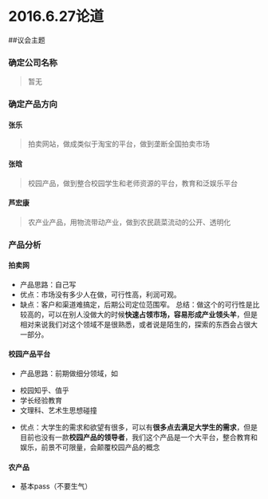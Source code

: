 # 2016.6.27论道

##议会主题

### 确定公司名称
  > 暂无
  
### 确定产品方向

#### 张乐
  > 拍卖网站，做成类似于淘宝的平台，做到垄断全国拍卖市场
  
#### 张晗
  > 校园产品，做到整合校园学生和老师资源的平台，教育和泛娱乐平台
  
#### 芦宏康
  > 农产业产品，用物流带动产业，做到农民蔬菜流动的公开、透明化

### 产品分析

#### 拍卖网
* 产品思路：自己写
* 优点：市场没有多少人在做，可行性高，利润可观。
* 缺点：客户和渠道难搞定，后期公司定位范围窄。
总结：做这个的可行性是比较高的，可以在别人没做大的时候**快速占领市场，容易形成产业领头羊**，但是相对来说我们对这个领域不是很熟悉，或者说是陌生的，探索的东西会占很大一部分。

#### 校园产品平台
* 产品思路：前期做细分领域，如
 + 校园知乎、值乎
 + 学长经验教育
 + 文理科、艺术生思想碰撞
* 优点：大学生的需求和欲望有很多，可以有**很多点去满足大学生的需求**，但是目前也没有一款**校园产品的领导者**，我们这个产品是一个大平台，整合教育和娱乐，前景不可限量，会颠覆校园产品的概念

#### 农产品
* 基本pass（不要生气）
